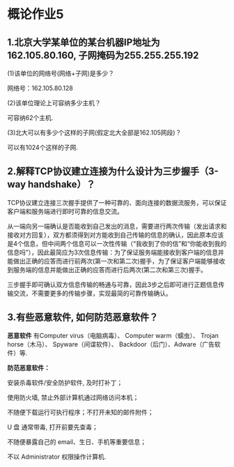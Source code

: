 # 概论作业5

## 1.北京大学某单位的某台机器IP地址为162.105.80.160, 子网掩码为255.255.255.192

(1)该单位的网络号(网络+子网)是多少？

网络号：162.105.80.128

(2)该单位理论上可容纳多少主机？

可容纳62个主机.

(3)北大可以有多少个这样的子网(假定北大全部是162.105网段)？

可以有1024个这样的子网.

## 2.解释TCP协议建立连接为什么设计为三步握手（3-way handshake）？

TCP协议建立连接三次握手提供了一种可靠的、面向连接的数据流服务，可以保证客户端和服务端进行即时可靠的信息交流。

从一端向另一端确认是否能收到自己发出的消息，需要进行两次传输（发出请求和接收对方回复），双方都须得到对方能收到自己传输的信息的确认，因此原本应该是4个信息，但中间两个信息可以一次性传输（“我收到了你的信”和“你能收到我的信息吗”），因此最简应为3次信息传输：为了保证服务端能接收到客户端的信息并能做出正确的应答而进行前两次(第一次和第二次)握手，为了保证客户端能够接收到服务端的信息并能做出正确的应答而进行后两次(第二次和第三次)握手。

三步握手即可确认双方信息传输的畅通与可靠，因此3步之后即可进行正题信息传输交流，不需要更多的传输步骤，实现最简的可靠传输确认。

## 3.有些恶意软件, 如何防范恶意软件？

**恶意软件** 有Computer virus（电脑病毒）、 Computer warm（蠕虫）、 Trojan horse（木马）、 Spyware（间谍软件）、 Backdoor（后门）、Adware（广告软件）等.

**防范恶意软件：**

安装杀毒软件/安全防护软件, 及时打补丁；

使用防火墙, 禁止外部计算机通过网络访问本机；

不随便下载运行可执行程序；不打开未知的邮件附件；

U 盘 通常带毒, 打开前要先查毒；

不随便暴露自己的 email、生日、手机等重要信息；

不以 Administrator 权限操作计算机.
